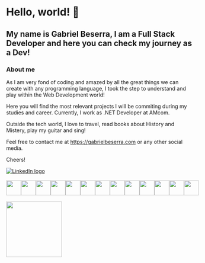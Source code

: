 # Hello, world! 👋

## My name is Gabriel Beserra, I am a Full Stack Developer and here you can check my journey as a Dev!

### About me

As I am very fond of coding and amazed by all the great things we can create with any programming language, I took the step to understand and play within the Web Development world!

Here you will find the most relevant projects I will be commiting during my studies and career. 
Currently, I work as .NET Developer at AMcom.

Outside the tech world, I love to travel, read books about History and Mistery, play my guitar and sing!

Feel free to contact me at https://gabrielbeserra.com or any other social media.

Cheers!
<br/>
<div style="display: flex;">
  <a href="https://www.linkedin.com/in/-gabrielbeserra/" target="_blank">
    <img src="https://img.shields.io/badge/LinkedIn-0077B5?style=for-the-badge&logo=linkedin&logoColor=white" alt="LinkedIn logo">
  </a>  
</div>
<br/>
<div style="display: flex;">
  <img src="https://cdn.jsdelivr.net/gh/devicons/devicon/icons/html5/html5-original.svg" height='40rem' width='40rem'/>
  <img src="https://cdn.jsdelivr.net/gh/devicons/devicon/icons/css3/css3-original.svg" height='40rem' width='40rem'/>
  <img src="https://cdn.jsdelivr.net/gh/devicons/devicon/icons/javascript/javascript-original.svg" height='40rem' width='40rem'/>
  <img src="https://cdn.jsdelivr.net/gh/devicons/devicon/icons/typescript/typescript-original.svg" height='40rem' width='40rem'/>
  <img src="https://cdn.jsdelivr.net/gh/devicons/devicon/icons/react/react-original.svg" height='40rem' width='40rem'/>
  <img src="https://www.rlogical.com/wp-content/uploads/2021/08/Rlogical-Blog-Images-thumbnail.png" height='40rem' width='40rem'/>
    <img src="https://cdn.jsdelivr.net/gh/devicons/devicon/icons/nodejs/nodejs-plain.svg" height='40rem' width='40rem'/>
  <img src="https://cdn.jsdelivr.net/gh/devicons/devicon/icons/csharp/csharp-original.svg" height='40rem' width='40rem'/>
  <img src="https://cdn.jsdelivr.net/gh/devicons/devicon/icons/dotnetcore/dotnetcore-original.svg" height='40rem' width='40rem'/>
  <img src="https://cdn.jsdelivr.net/gh/devicons/devicon/icons/docker/docker-original.svg" height='40rem' width='40rem'/>
  <img src="https://cdn.jsdelivr.net/gh/devicons/devicon/icons/postgresql/postgresql-original.svg" height='40rem' width='40rem'/>
  <img src="https://cdn.jsdelivr.net/gh/devicons/devicon/icons/git/git-original.svg" height='40rem' width='40rem'/>
  <img src="https://cdn.jsdelivr.net/gh/devicons/devicon/icons/figma/figma-original.svg" height='40rem' width='40rem'/>
</div>
<br/>
<div>
  <img height="150em" src="https://github-readme-stats.vercel.app/api/top-langs/?username=gbeserra95&layout=compact&theme=omni"/>
</div>
